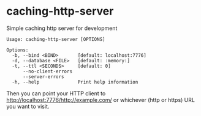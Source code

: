 # caching-http-server

Simple caching http server for development

```text
Usage: caching-http-server [OPTIONS]

Options:
  -b, --bind <BIND>       [default: localhost:7776]
  -d, --database <FILE>   [default: :memory:]
  -t, --ttl <SECONDS>     [default: 0]
      --no-client-errors
      --server-errors
  -h, --help              Print help information

```

Then you can point your HTTP client to
<http://localhost:7776/http://example.com/> or whichever (http or
https) URL you want to visit.
